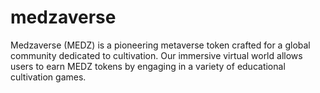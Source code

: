 # medzaverse
Medzaverse (MEDZ) is a pioneering metaverse token crafted for a global community dedicated to cultivation. Our immersive virtual world allows users to earn MEDZ tokens by engaging in a variety of educational cultivation games. 
